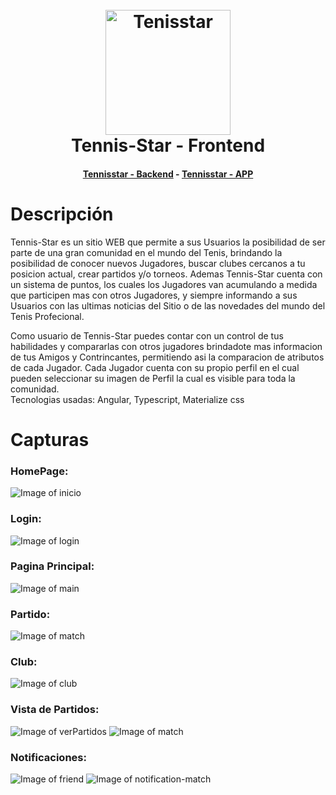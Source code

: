 <h1 align="center">
  <br>
  <a href="https://www.tennis-star.com"><img src="https://raw.githubusercontent.com/martinbobbio/davinci-tennisstar-frontend/master/src/assets/images/logo.png" alt="Tenisstar" width="200"></a>
  <br>
  Tennis-Star - Frontend 
  <br>
</h1>
<h4 align="center">
  <a href="https://github.com/martinbobbio/davinci-tennisstar-backend">Tennisstar - Backend</a>
   -  
  <a href="https://github.com/martinbobbio/davinci-tennisstar-mobile">Tennisstar - APP</a>
</h4>


# Descripción

Tennis-Star es un sitio WEB que permite a sus Usuarios la posibilidad de ser parte de una gran comunidad en el mundo del Tenis, brindando la posibilidad de conocer nuevos Jugadores, buscar clubes cercanos a tu posicion actual, crear partidos y/o torneos.
Ademas Tennis-Star cuenta con un sistema de puntos, los cuales los Jugadores van acumulando a medida que participen mas con otros Jugadores, y siempre informando a sus Usuarios con las ultimas noticias del Sitio o de las novedades del mundo del Tenis Profecional.

Como usuario de Tennis-Star puedes contar con un control de tus habilidades y compararlas con otros jugadores brindadote mas informacion de tus Amigos y Contrincantes, permitiendo asi la comparacion de atributos de cada Jugador. Cada Jugador cuenta con su propio perfil en el cual pueden seleccionar su imagen de Perfil la cual es visible para toda la comunidad.
<br>
Tecnologias usadas: Angular, Typescript, Materialize css


# Capturas

### HomePage:

![Image of inicio](src/assets/images/screen-home.png)<br/>

### Login:

![Image of login](src/assets/images/screen-login.png)
<br/>

### Pagina Principal:

![Image of main](src/assets/images/screen-main.png)
<br/>

### Partido:
![Image of match](src/assets/images/screen-match.png)
<br/>

### Club:

![Image of club](src/assets/images/screen-club.png)
<br/>

### Vista de Partidos:

![Image of verPartidos](src/assets/images/screen-verPartidos.png)
![Image of match](src/assets/images/screen-explorar-match.png)
<br/>

### Notificaciones:

![Image of friend](src/assets/images/screen-notification-friend.png)
![Image of notification-match](src/assets/images/screen-notification-match.png)
<br/>
